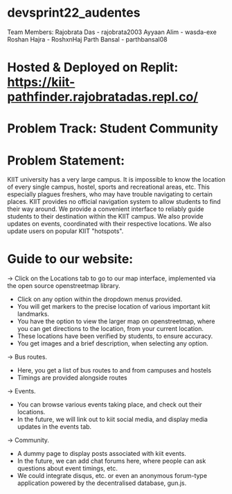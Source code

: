 # devsprint22_audentes

Team Members:
Rajobrata Das - rajobrata2003
Ayyaan Alim - wasda-exe
Roshan Hajra - RoshxnHaj
Parth Bansal - parthbansal08

# Hosted & Deployed on Replit: https://kiit-pathfinder.rajobratadas.repl.co/

# Problem Track: Student Community

# Problem Statement:
KIIT university has a very large campus. It is impossible to know the location of every single campus, hostel, sports and recreational areas, etc. This especially plagues freshers, who may have trouble navigating to certain places. KIIT provides no official navigation system to allow students to find their way around. We provide a convenient interface to reliably guide students to their destination within the KIIT campus. We also provide updates on events, coordinated with their respective locations. We also update users on popular KIIT "hotspots".

# Guide to our website:
-> Click on the Locations tab to go to our map interface, implemented via the open source openstreetmap library.
  - Click on any option within the dropdown menus provided.
  - You will get markers to the precise location of various important kiit landmarks.
  - You have the option to view the larger map on openstreetmap, where you can get directions to the location, from your current location.
  - These locations have been verified by students, to ensure accuracy.
  - You get images and a brief description, when selecting any option.

-> Bus routes. 
  - Here, you get a list of bus routes to and from campuses and hostels
  - Timings are provided alongside routes

-> Events.
  - You can browse various events taking place, and check out their locations.
  - In the future, we will link out to kiit social media, and display media updates in the events tab.

-> Community.
  - A dummy page to display posts associated with kiit events.
  - In the future, we can add chat forums here, where people can ask questions about event timings, etc.
  - We could integrate disqus, etc. or even an anonymous forum-type application powered by the decentralised database, gun.js.
